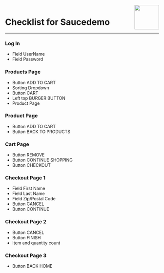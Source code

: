 
<a href="https://www.saucedemo.com/">
    <img src="https://res.cloudinary.com/duauoz75o/image/upload/c_scale,w_135/v1620137689/Login_Bot_graphic.20658452_vymtmk.png" align="right" height="80" />
</a>

# Checklist for Saucedemo

---------------------

### **Log In**
- Field UserName
- Field Password
### **Products Page**
- Button ADD TO CART
- Sorting Dropdown
- Button CART
- Left top BURGER BUTTON
- Product Page
### **Product Page**
- Button ADD TO CART
- Button BACK TO PRODUCTS
### **Cart Page**
- Button REMOVE
- Button CONTINUE SHOPPING
- Button CHECKOUT
### **Checkout Page 1**
- Field First Name
- Field Last Name
- Field Zip/Postal Code
- Button CANCEL
- Button CONTINUE
### **Checkout Page 2**
- Button CANCEL
- Button FINISH
- Item and quantity count
### **Checkout Page 3**
- Button BACK HOME

